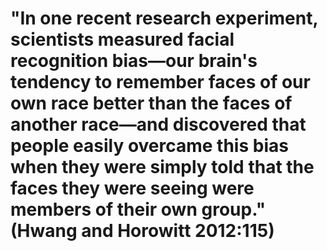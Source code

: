 # "In one recent research experiment, scientists measured facial recognition bias―our brain's tendency to remember faces of our own race better than the faces of another race―and discovered that people easily overcame this bias when they were simply told that the faces they were seeing were members of their own group." (Hwang and Horowitt 2012:115)